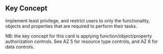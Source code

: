 ## Key Concept

Implement least privilege, and restrict users to only the functionality, objects and properties that are required to perform their tasks.

NB: the key concept for this card is applying function/object/property authorization controls. See AZ 5 for resource type controls, and AZ 6 for data controls.
